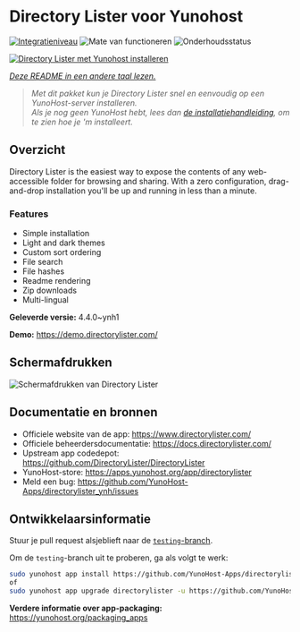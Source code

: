 <!--
NB: Deze README is automatisch gegenereerd door <https://github.com/YunoHost/apps/tree/master/tools/readme_generator>
Hij mag NIET handmatig aangepast worden.
-->

# Directory Lister voor Yunohost

[![Integratieniveau](https://apps.yunohost.org/badge/integration/directorylister)](https://ci-apps.yunohost.org/ci/apps/directorylister/)
![Mate van functioneren](https://apps.yunohost.org/badge/state/directorylister)
![Onderhoudsstatus](https://apps.yunohost.org/badge/maintained/directorylister)

[![Directory Lister met Yunohost installeren](https://install-app.yunohost.org/install-with-yunohost.svg)](https://install-app.yunohost.org/?app=directorylister)

*[Deze README in een andere taal lezen.](./ALL_README.md)*

> *Met dit pakket kun je Directory Lister snel en eenvoudig op een YunoHost-server installeren.*  
> *Als je nog geen YunoHost hebt, lees dan [de installatiehandleiding](https://yunohost.org/install), om te zien hoe je 'm installeert.*

## Overzicht

Directory Lister is the easiest way to expose the contents of any web-accessible folder for browsing and sharing. With a zero configuration, drag-and-drop installation you'll be up and running in less than a minute.

### Features

- Simple installation
- Light and dark themes
- Custom sort ordering
- File search
- File hashes
- Readme rendering
- Zip downloads
- Multi-lingual


**Geleverde versie:** 4.4.0~ynh1

**Demo:** <https://demo.directorylister.com/>

## Schermafdrukken

![Schermafdrukken van Directory Lister](./doc/screenshots/Screenshot.png)

## Documentatie en bronnen

- Officiele website van de app: <https://www.directorylister.com/>
- Officiele beheerdersdocumentatie: <https://docs.directorylister.com/>
- Upstream app codedepot: <https://github.com/DirectoryLister/DirectoryLister>
- YunoHost-store: <https://apps.yunohost.org/app/directorylister>
- Meld een bug: <https://github.com/YunoHost-Apps/directorylister_ynh/issues>

## Ontwikkelaarsinformatie

Stuur je pull request alsjeblieft naar de [`testing`-branch](https://github.com/YunoHost-Apps/directorylister_ynh/tree/testing).

Om de `testing`-branch uit te proberen, ga als volgt te werk:

```bash
sudo yunohost app install https://github.com/YunoHost-Apps/directorylister_ynh/tree/testing --debug
of
sudo yunohost app upgrade directorylister -u https://github.com/YunoHost-Apps/directorylister_ynh/tree/testing --debug
```

**Verdere informatie over app-packaging:** <https://yunohost.org/packaging_apps>
